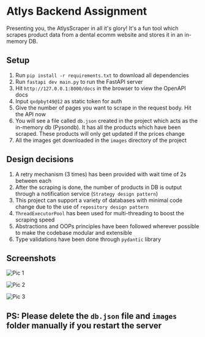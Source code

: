 # Atlys Backend Assignment

Presenting you, the AtlysScraper in all it's glory! It's a fun tool which scrapes product data from a dental ecomm website and stores it in an in-memory DB.

## Setup
1. Run `pip install -r requirements.txt` to download all dependencies
2. Run `fastapi dev main.py` to run the FastAPI server
3. Hit `http://127.0.0.1:8000/docs` in the browser to view the OpenAPI docs
4. Input `qxdpbyt49@12` as static token for auth
5. Give the number of pages you want to scrape in the request body. Hit the API now
6. You will see a file called `db.json` created in the project which acts as the in-memory db (Pysondb). It has all the products which have been scraped. These products will only get updated if the prices change
7. All the images get downloaded in the `images` directory of the project

## Design decisions
1. A retry mechanism (3 times) has been provided with wait time of 2s between each
2. After the scraping is done, the number of products in DB is output through a notification service (`Strategy design pattern`)
3. This project can support a variety of databases with minimal code change due to the use of `repository design pattern`
4. `ThreadExecutorPool` has been used for multi-threading to boost the scraping speed 
5. Abstractions and OOPs principles have been followed wherever possible to make the codebase modular and extensible
6. Type validations have been done through `pydantic` library

## Screenshots

![Pic 1](https://github.com/user-attachments/assets/cb27f23e-9f21-42b7-b1d0-edf30eaf4600)

![Pic 2](https://github.com/user-attachments/assets/20256f0e-bd72-4065-a0e0-c7217f2b83fe)

![Pic 3](https://github.com/user-attachments/assets/600aad16-08f3-4f22-9b15-625c1f14db48)

## PS: Please delete the `db.json` file and `images` folder manually if you restart the server
